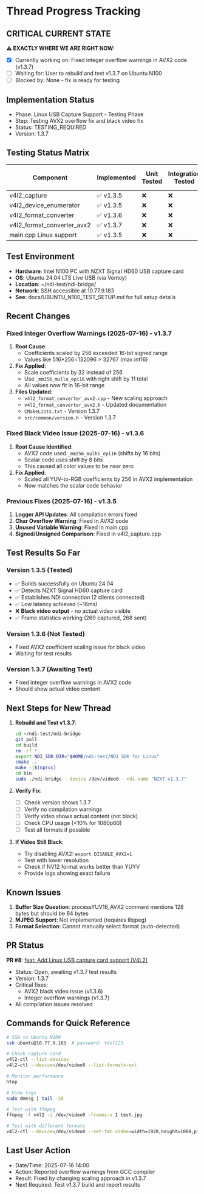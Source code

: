 # Thread Progress Tracking

## CRITICAL CURRENT STATE
**⚠️ EXACTLY WHERE WE ARE RIGHT NOW:**
- [x] Currently working on: Fixed integer overflow warnings in AVX2 code (v1.3.7)
- [ ] Waiting for: User to rebuild and test v1.3.7 on Ubuntu N100
- [ ] Blocked by: None - fix is ready for testing

## Implementation Status
- Phase: Linux USB Capture Support - Testing Phase
- Step: Testing AVX2 overflow fix and black video fix
- Status: TESTING_REQUIRED
- Version: 1.3.7

## Testing Status Matrix
| Component | Implemented | Unit Tested | Integration Tested | Multi-Instance Tested | 
|-----------|------------|-------------|--------------------|-----------------------|
| v4l2_capture | ✅ v1.3.5 | ❌ | ❌ | ❌ |
| v4l2_device_enumerator | ✅ v1.3.5 | ❌ | ❌ | ❌ |
| v4l2_format_converter | ✅ v1.3.6 | ❌ | ❌ | ❌ |
| v4l2_format_converter_avx2 | ✅ v1.3.7 | ❌ | ❌ | ❌ |
| main.cpp Linux support | ✅ v1.3.5 | ❌ | ❌ | ❌ |

## Test Environment
- **Hardware**: Intel N100 PC with NZXT Signal HD60 USB capture card
- **OS**: Ubuntu 24.04 LTS Live USB (via Ventoy)
- **Location**: ~/ndi-test/ndi-bridge/
- **Network**: SSH accessible at 10.77.9.183
- **See**: docs/UBUNTU_N100_TEST_SETUP.md for full setup details

## Recent Changes
### Fixed Integer Overflow Warnings (2025-07-16) - v1.3.7
1. **Root Cause**: 
   - Coefficients scaled by 256 exceeded 16-bit signed range
   - Values like 516*256=132096 > 32767 (max int16)
2. **Fix Applied**: 
   - Scale coefficients by 32 instead of 256
   - Use `_mm256_mullo_epi16` with right shift by 11 total
   - All values now fit in 16-bit range
3. **Files Updated**: 
   - `v4l2_format_converter_avx2.cpp` - New scaling approach
   - `v4l2_format_converter_avx2.h` - Updated documentation
   - `CMakeLists.txt` - Version 1.3.7
   - `src/common/version.h` - Version 1.3.7

### Fixed Black Video Issue (2025-07-16) - v1.3.6
1. **Root Cause Identified**: 
   - AVX2 code used `_mm256_mulhi_epi16` (shifts by 16 bits)
   - Scalar code uses shift by 8 bits
   - This caused all color values to be near zero
2. **Fix Applied**: 
   - Scaled all YUV-to-RGB coefficients by 256 in AVX2 implementation
   - Now matches the scalar code behavior

### Previous Fixes (2025-07-16) - v1.3.5
1. **Logger API Updates**: All compilation errors fixed
2. **Char Overflow Warning**: Fixed in AVX2 code
3. **Unused Variable Warning**: Fixed in main.cpp
4. **Signed/Unsigned Comparison**: Fixed in v4l2_capture.cpp

## Test Results So Far
### Version 1.3.5 (Tested)
- ✅ Builds successfully on Ubuntu 24.04
- ✅ Detects NZXT Signal HD60 capture card
- ✅ Establishes NDI connection (2 clients connected)
- ✅ Low latency achieved (~16ms)
- ❌ **Black video output** - no actual video visible
- ✅ Frame statistics working (269 captured, 268 sent)

### Version 1.3.6 (Not Tested)
- Fixed AVX2 coefficient scaling issue for black video
- Waiting for test results

### Version 1.3.7 (Awaiting Test)
- Fixed integer overflow warnings in AVX2 code
- Should show actual video content

## Next Steps for New Thread
1. **Rebuild and Test v1.3.7**:
   ```bash
   cd ~/ndi-test/ndi-bridge
   git pull
   cd build
   rm -rf *
   export NDI_SDK_DIR="$HOME/ndi-test/NDI SDK for Linux"
   cmake ..
   make -j$(nproc)
   cd bin
   sudo ./ndi-bridge --device /dev/video0 --ndi-name "NZXT-v1.3.7"
   ```

2. **Verify Fix**:
   - [ ] Check version shows 1.3.7
   - [ ] Verify no compilation warnings
   - [ ] Verify video shows actual content (not black)
   - [ ] Check CPU usage (<10% for 1080p60)
   - [ ] Test all formats if possible

3. **If Video Still Black**:
   - Try disabling AVX2: `export DISABLE_AVX2=1`
   - Test with lower resolution
   - Check if NV12 format works better than YUYV
   - Provide logs showing exact failure

## Known Issues
1. **Buffer Size Question**: processYUV16_AVX2 comment mentions 128 bytes but should be 64 bytes
2. **MJPEG Support**: Not implemented (requires libjpeg)
3. **Format Selection**: Cannot manually select format (auto-detected)

## PR Status
**PR #8**: [feat: Add Linux USB capture card support (V4L2)](https://github.com/zbynekdrlik/ndi-bridge/pull/8)
- Status: Open, awaiting v1.3.7 test results
- Version: 1.3.7
- Critical fixes: 
  - AVX2 black video issue (v1.3.6)
  - Integer overflow warnings (v1.3.7)
- All compilation issues resolved

## Commands for Quick Reference
```bash
# SSH to Ubuntu N100
ssh ubuntu@10.77.9.183  # password: test123

# Check capture card
v4l2-ctl --list-devices
v4l2-ctl --device=/dev/video0 --list-formats-ext

# Monitor performance
htop

# View logs
sudo dmesg | tail -20

# Test with ffmpeg
ffmpeg -f v4l2 -i /dev/video0 -frames:v 1 test.jpg

# Test with different formats
v4l2-ctl --device=/dev/video0 --set-fmt-video=width=1920,height=1080,pixelformat=NV12
```

## Last User Action
- Date/Time: 2025-07-16 14:00
- Action: Reported overflow warnings from GCC compiler
- Result: Fixed by changing scaling approach in v1.3.7
- Next Required: Test v1.3.7 build and report results
